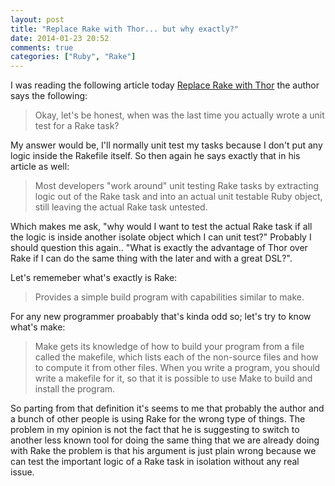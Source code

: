 ```yaml
---
layout: post
title: "Replace Rake with Thor... but why exactly?"
date: 2014-01-23 20:52
comments: true
categories: ["Ruby", "Rake"]
---
```


I was reading the following article today [Replace Rake with Thor](http://codecrate.com/2014/01/replace-rake-with-thor.html?utm_source=rubyweekly&utm_medium=email) the author says the following:

> Okay, let's be honest, when was the last time you actually wrote a unit test for a Rake task?

My answer would be, I'll normally unit test my tasks because I don't put any
logic inside the Rakefile itself. So then again he says exactly that in his article as
well: 

> Most developers "work around" unit testing Rake tasks by extracting logic out of the 
Rake task and into an actual unit testable Ruby object, still leaving the actual Rake task untested. 

Which makes me ask, "why would I want to test the actual Rake task if all the
logic is inside another isolate object which I can unit test?" Probably
I should question this again.. "What is exactly the advantage of Thor over Rake
if I can do the same thing with the later and with a great DSL?". 

Let's rememeber what's exactly is Rake:

> Provides a simple build program with capabilities similar to make.

For any new programmer proabably that's kinda odd so; let's try to know
what's make:

> Make gets its knowledge of how to build your program from a file called the makefile, 
which lists each of the non-source files and how to compute it from other files. 
When you write a program, you should write a makefile for it, so that it is possible to use Make to build and install the program.

So parting from that definition it's seems to me that probably the author and
a bunch of other people is using Rake for the wrong type of things. The problem
in my opinion is not the fact that he is suggesting to switch to another less known tool 
for doing the same thing that we are already doing with Rake the problem is that his 
argument is just plain wrong because we can test the important logic of a Rake task in 
isolation without any real issue.
